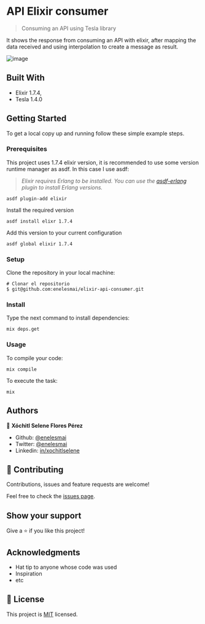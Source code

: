 # API Elixir consumer

> Consuming an API using Tesla library

It shows the response from consuming an API with elixir, after mapping the data received and using interpolation to create a message as result.

![image](https://user-images.githubusercontent.com/5160907/113611057-99929e80-9613-11eb-85c2-02a8acb41004.png)


## Built With

- Elixir 1.7.4,
- Tesla 1.4.0


## Getting Started

To get a local copy up and running follow these simple example steps.

### Prerequisites

This project uses 1.7.4 elixir version, it is recommended to use some version runtime manager as asdf. In this case I use asdf:

> *Elixir requires Erlang to be installed. You can use the [asdf-erlang](https://github.com/asdf-vm/asdf-erlang) plugin to install Erlang versions.*

    asdf plugin-add elixir

Install the required version

    asdf install elixr 1.7.4

Add this version to your current configuration

    asdf global elixir 1.7.4

### Setup
Clone the repository in your local machine:

    # Clonar el repositorio
    $ git@github.com:enelesmai/elixir-api-consumer.git

### Install

Type the next command to install dependencies:

    mix deps.get

### Usage

To compile your code:

    mix compile

To execute the task:

    mix

## Authors

👤 **Xóchitl Selene Flores Pérez**

- Github: [@enelesmai](https://github.com/enelesmai)
- Twitter: [@enelesmai](https://twitter.com/enelesmai)
- Linkedin: [in/xochitlselene](https://linkedin.com/in/xochitlselene)

## 🤝 Contributing

Contributions, issues and feature requests are welcome!

Feel free to check the [issues page](issues/).

## Show your support

Give a ⭐️ if you like this project!

## Acknowledgments

- Hat tip to anyone whose code was used
- Inspiration
- etc

## 📝 License

This project is [MIT](lic.url) licensed.

